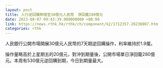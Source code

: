 ```yaml
---
layout: post
title: 人行逆回購稍增至30億元人民幣　淨回籠280億元
date: 2023-08-07 09:43:39.000000000 +08:00
link: https://news.rthk.hk/rthk/ch/component/k2/1712357-20230807.htm
categories: rthk
---
```


人民銀行公開市場開展30億元人民幣的7天期逆回購操作，利率維持於1.9厘。

操作量略高於上星期五的20億元，對沖到期量後，公開市場單日淨回籠280億元。本周有530億元逆回購到期，今日到期量最大。

